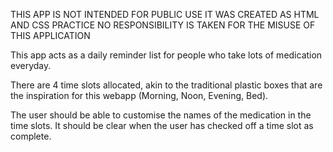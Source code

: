 THIS APP IS NOT INTENDED FOR PUBLIC USE
IT WAS CREATED AS HTML AND CSS PRACTICE
NO RESPONSIBILITY IS TAKEN FOR THE MISUSE OF THIS APPLICATION

This app acts as a daily reminder list for people who take lots of medication everyday.

There are 4 time slots allocated, akin to the traditional plastic boxes that are the inspiration for this webapp (Morning, Noon, Evening, Bed). 

The user should be able to customise the names of the medication in the time slots. It should be clear when the user has checked off a time slot as complete. 